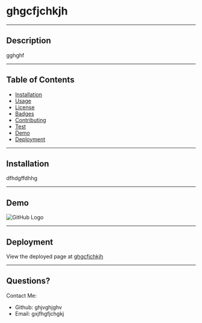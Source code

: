
# ghgcfjchkjh
___
## Description
gghghf
___
## Table of Contents
* [Installation](#installation)
* [Usage](#usage)
* [License](#license)
* [Badges](#badges)
* [Contributing](#contributing)
* [Test](#test)
* [Demo](#demo)
* [Deployment](#deployment)

___
## Installation</br>
dfhdgffdhhg






___
## Demo
![GitHub Logo](undefined)
___
## Deployment
View the deployed page at [ghgcfjchkjh](undefined)
___
## Questions?</br>
Contact Me:
* Github: ghjvghjghv
* Email: gxjfhgfjchgkj
